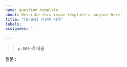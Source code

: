 ```yaml
---
name: question template
about: Describe this issue template's purpose here.
title: "[0-0장] 간단한 제목"
labels:
assignees: ''

---
```


> `p.000` 책 내용

질문 :
